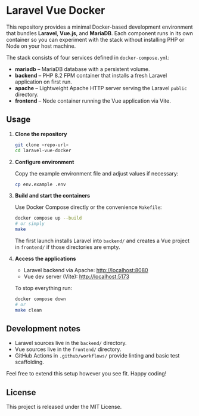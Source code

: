 # Laravel Vue Docker

This repository provides a minimal Docker-based development environment that bundles **Laravel**, **Vue.js**, and **MariaDB**. Each component runs in its own container so you can experiment with the stack without installing PHP or Node on your host machine.

The stack consists of four services defined in `docker-compose.yml`:

- **mariadb** – MariaDB database with a persistent volume.
- **backend** – PHP 8.2 FPM container that installs a fresh Laravel application on first run.
- **apache** – Lightweight Apache HTTP server serving the Laravel `public` directory.
- **frontend** – Node container running the Vue application via Vite.

## Usage

1. **Clone the repository**

   ```bash
   git clone <repo-url>
   cd laravel-vue-docker
   ```

2. **Configure environment**

   Copy the example environment file and adjust values if necessary:

   ```bash
   cp env.example .env
   ```

3. **Build and start the containers**

   Use Docker Compose directly or the convenience `Makefile`:

   ```bash
   docker compose up --build
   # or simply
   make
   ```

   The first launch installs Laravel into `backend/` and creates a Vue project in `frontend/` if those directories are empty.

4. **Access the applications**

   - Laravel backend via Apache: [http://localhost:8080](http://localhost:8080)
   - Vue dev server (Vite): [http://localhost:5173](http://localhost:5173)

   To stop everything run:

   ```bash
   docker compose down
   # or
   make clean
   ```

## Development notes

- Laravel sources live in the `backend/` directory.
- Vue sources live in the `frontend/` directory.
- GitHub Actions in `.github/workflows/` provide linting and basic test scaffolding.

Feel free to extend this setup however you see fit. Happy coding!

## License

This project is released under the MIT License.
